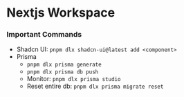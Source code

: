 # Nextjs Workspace

### Important Commands

-   Shadcn UI: `pnpm dlx shadcn-ui@latest add <component>`
-   Prisma
    -   `pnpm dlx prisma generate`
    -   `pnpm dlx prisma db push`
    -   Monitor: `pnpm dlx prisma studio`
    -   Reset entire db: `pnpm dlx prisma migrate reset`
